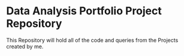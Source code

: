 # Data Analysis Portfolio Project Repository

This Repository will hold all of the code and queries from the Projects created by me.
